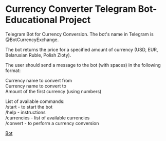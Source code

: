 # Currency Converter Telegram Bot- Educational Project

Telegram Bot for Currency Conversion. The bot's name in Telegram is @BotCurrencyExchange.

The bot returns the price for a specified amount of currency (USD, EUR, Belarusian Ruble, Polish Zloty).

The user should send a message to the bot (with spaces) in the following format:

Currency name to convert from  
Currency name to convert to  
Amount of the first currency (using numbers)

List of available commands:  
/start - to start the bot  
/help - instructions  
/currencies - list of available currencies  
/convert - to perform a currency conversion

[Bot](t.me/CurrencyExchangeQALBot)
